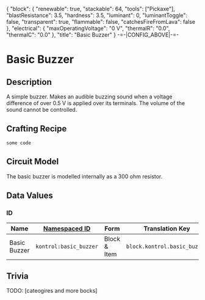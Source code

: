 {
    "block": {
        "renewable": true,
        "stackable": 64,
        "tools": ["Pickaxe"],
        "blastResistance": 3.5,
        "hardness": 3.5,
        "luminant": 0,
        "luminantToggle": false,
        "transparent": true,
        "flammable": false,
        "catchesFireFromLava": false
    },
    "electrical": {
        "maxOperatingVoltage": "0 V",
        "thermalR": "0.0",
        "thermalC": "0.0"
    },
    "title": "Basic Buzzer"
}
-=-|CONFIG_ABOVE|-=-


# Basic Buzzer

<ModInfoCard :blockData="block" :electricalData="electrical" :title="title" />


## Description

A simple buzzer. Makes an audible buzzing sound when a voltage difference of over 0.5 V is applied over its terminals. The volume of the sound 
cannot be controlled.

## Crafting Recipe


```
some code
```

## Circuit Model

The basic buzzer is modelled internally as a 300 ohm resistor.


## Data Values

### ID
| Name | [Namespaced ID](https://minecraft.fandom.com/wiki/Namespaced_ID) | Form | Translation Key |
| --- | --- | --- | --- |
| Basic Buzzer | `kontrol:basic_buzzer` | Block & Item | `block.kontrol.basic_buzzer` |



## Trivia


TODO: [cateogires and more bocks]